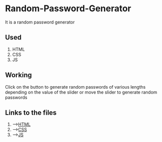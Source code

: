 # Random-Password-Generator
It is a random password generator

## Used
1. HTML
2. CSS
3. JS

## Working

Click on the button to generate random passwords of various lengths depending on the value of the slider or move the slider to generate random passwords

## Links to the files
1. -->[HTML](https://github.com/IndranjanaChatterjee/Random-Password-Generator/blob/main/index.html)
2. -->[CSS](https://github.com/IndranjanaChatterjee/Random-Password-Generator/blob/main/style.css)
3. -->[JS](https://github.com/IndranjanaChatterjee/Random-Password-Generator/blob/main/script.js)
